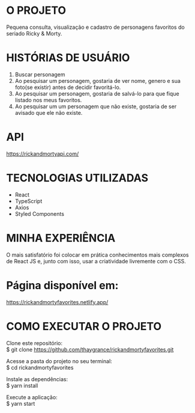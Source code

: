 # O PROJETO
Pequena consulta, visualização e cadastro de personagens favoritos do seriado Ricky & Morty.


# HISTÓRIAS DE USUÁRIO
1. Buscar personagem
2. Ao pesquisar um personagem, gostaria de ver nome, genero e sua foto(se existir) antes de decidir favoritá-lo.
3. Ao pesquisar um personagem, gostaria de salvá-lo para que fique listado nos meus favoritos.
4. Ao pesquisar um um personagem que não existe, gostaria de ser avisado que ele não existe.


# API
https://rickandmortyapi.com/


# TECNOLOGIAS UTILIZADAS
- React
- TypeScript
- Axios
- Styled Components


# MINHA EXPERIÊNCIA
O mais satisfatório foi colocar em prática conhecimentos mais complexos de React JS e, junto com isso, usar a criatividade livremente com o CSS.


# Página disponível em:
https://rickandmortyfavorites.netlify.app/


# COMO EXECUTAR O PROJETO

Clone este repositório:  
$ git clone https://github.com/thaygrance/rickandmortyfavorites.git

Acesse a pasta do projeto no seu terminal:  
$ cd rickandmortyfavorites

Instale as dependências:  
$ yarn install

Execute a aplicação:   
$ yarn start
